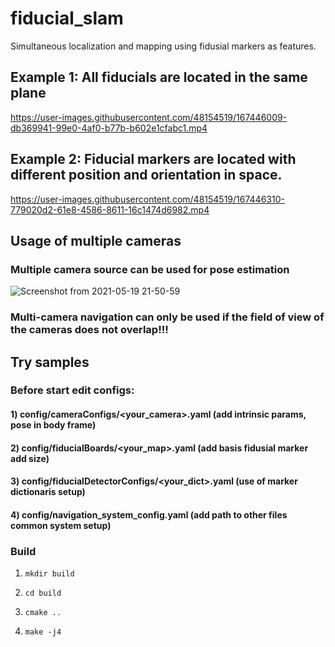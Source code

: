 # fiducial_slam

Simultaneous localization and mapping using fidusial markers as features.


## Example 1: All fiducials are located in the same plane
https://user-images.githubusercontent.com/48154519/167446009-db369941-99e0-4af0-b77b-b602e1cfabc1.mp4


## Example 2: Fiducial markers are located with different position and orientation in space.
https://user-images.githubusercontent.com/48154519/167446310-779020d2-61e8-4586-8611-16c1474d6982.mp4


## Usage of multiple cameras
### Multiple camera source can be used for pose estimation

![Screenshot from 2021-05-19 21-50-59](https://user-images.githubusercontent.com/48154519/167449729-ecb1cff0-330f-4097-a97b-d9f1f3c73dc2.png)
### Multi-camera navigation can only be used if the field of view of the cameras does not overlap!!!

## Try samples


### Before start edit configs:
#### 1) config/cameraConfigs/<your_camera>.yaml (add intrinsic params, pose in body frame)
#### 2) config/fiducialBoards/<your_map>.yaml (add basis fidusial marker add size)
#### 3) config/fiducialDetectorConfigs/<your_dict>.yaml (use of marker dictionaris setup)
#### 4) config/navigation_system_config.yaml (add path to other files common system setup)


### Build

1) ```mkdir build```

2) ```cd build```

3) ```cmake ..```

4) ```make -j4```
